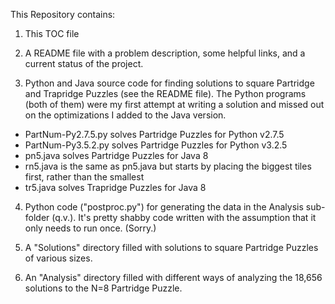 This Repository contains:

1. This TOC file

2. A README file with a problem description, some helpful links, and a current status of the project.

3. Python and Java source code for finding solutions to square Partridge and Trapridge Puzzles (see the README file). The Python programs (both of them) were my first attempt at writing a solution and missed out on the optimizations I added to the Java version.  
 * PartNum-Py2.7.5.py solves Partridge Puzzles for Python v2.7.5
 * PartNum-Py3.5.2.py solves Partridge Puzzles for Python v3.2.5
 * pn5.java solves Partridge Puzzles for Java 8
 * rn5.java is the same as pn5.java but starts by placing the biggest tiles first, rather than the smallest
 * tr5.java solves Trapridge Puzzles for Java 8

4. Python code ("postproc.py") for generating the data in the Analysis sub-folder (q.v.). It's pretty shabby code written with the assumption that it only needs to run once. (Sorry.)

5. A "Solutions" directory filled with solutions to square Partridge Puzzles of various sizes.

6. An "Analysis" directory filled with different ways of analyzing the 18,656 solutions to the N=8 Partridge Puzzle. 




